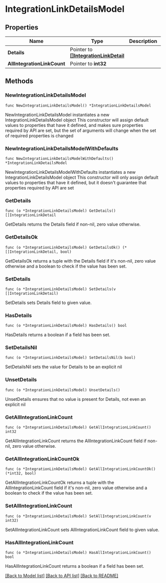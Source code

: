 # IntegrationLinkDetailsModel

## Properties

Name | Type | Description | Notes
------------ | ------------- | ------------- | -------------
**Details** | Pointer to [**[]IntegrationLinkDetail**](IntegrationLinkDetail.md) |  | [optional] [readonly] 
**AllIntegrationLinkCount** | Pointer to **int32** |  | [optional] 

## Methods

### NewIntegrationLinkDetailsModel

`func NewIntegrationLinkDetailsModel() *IntegrationLinkDetailsModel`

NewIntegrationLinkDetailsModel instantiates a new IntegrationLinkDetailsModel object
This constructor will assign default values to properties that have it defined,
and makes sure properties required by API are set, but the set of arguments
will change when the set of required properties is changed

### NewIntegrationLinkDetailsModelWithDefaults

`func NewIntegrationLinkDetailsModelWithDefaults() *IntegrationLinkDetailsModel`

NewIntegrationLinkDetailsModelWithDefaults instantiates a new IntegrationLinkDetailsModel object
This constructor will only assign default values to properties that have it defined,
but it doesn't guarantee that properties required by API are set

### GetDetails

`func (o *IntegrationLinkDetailsModel) GetDetails() []IntegrationLinkDetail`

GetDetails returns the Details field if non-nil, zero value otherwise.

### GetDetailsOk

`func (o *IntegrationLinkDetailsModel) GetDetailsOk() (*[]IntegrationLinkDetail, bool)`

GetDetailsOk returns a tuple with the Details field if it's non-nil, zero value otherwise
and a boolean to check if the value has been set.

### SetDetails

`func (o *IntegrationLinkDetailsModel) SetDetails(v []IntegrationLinkDetail)`

SetDetails sets Details field to given value.

### HasDetails

`func (o *IntegrationLinkDetailsModel) HasDetails() bool`

HasDetails returns a boolean if a field has been set.

### SetDetailsNil

`func (o *IntegrationLinkDetailsModel) SetDetailsNil(b bool)`

 SetDetailsNil sets the value for Details to be an explicit nil

### UnsetDetails
`func (o *IntegrationLinkDetailsModel) UnsetDetails()`

UnsetDetails ensures that no value is present for Details, not even an explicit nil
### GetAllIntegrationLinkCount

`func (o *IntegrationLinkDetailsModel) GetAllIntegrationLinkCount() int32`

GetAllIntegrationLinkCount returns the AllIntegrationLinkCount field if non-nil, zero value otherwise.

### GetAllIntegrationLinkCountOk

`func (o *IntegrationLinkDetailsModel) GetAllIntegrationLinkCountOk() (*int32, bool)`

GetAllIntegrationLinkCountOk returns a tuple with the AllIntegrationLinkCount field if it's non-nil, zero value otherwise
and a boolean to check if the value has been set.

### SetAllIntegrationLinkCount

`func (o *IntegrationLinkDetailsModel) SetAllIntegrationLinkCount(v int32)`

SetAllIntegrationLinkCount sets AllIntegrationLinkCount field to given value.

### HasAllIntegrationLinkCount

`func (o *IntegrationLinkDetailsModel) HasAllIntegrationLinkCount() bool`

HasAllIntegrationLinkCount returns a boolean if a field has been set.


[[Back to Model list]](../README.md#documentation-for-models) [[Back to API list]](../README.md#documentation-for-api-endpoints) [[Back to README]](../README.md)


